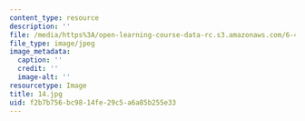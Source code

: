 ```yaml
---
content_type: resource
description: ''
file: /media/https%3A/open-learning-course-data-rc.s3.amazonaws.com/6-451-principles-of-digital-communication-ii-spring-2005/f2b7b756bc9814fe29c5a6a85b255e33_14.jpg
file_type: image/jpeg
image_metadata:
  caption: ''
  credit: ''
  image-alt: ''
resourcetype: Image
title: 14.jpg
uid: f2b7b756-bc98-14fe-29c5-a6a85b255e33
---
```

